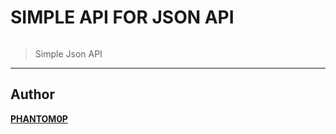 
# SIMPLE API FOR JSON API

<img src="https://camo.githubusercontent.com/43a182459c67f169261a556d76805a697d1ac7d390b5b5a2b7e476773e2882c3/68747470733a2f2f696d672e736869656c64732e696f2f62616467652f56657273696f6e2d312e302e302d627269676874677265656e3f7374796c653d666f722d7468652d6261646765266c6f676f3d6170707665796f72" alt="">

> Simple Json API

---

## Author

**[PHANTOM0P](https://guthub.com/IcyKaido)**


